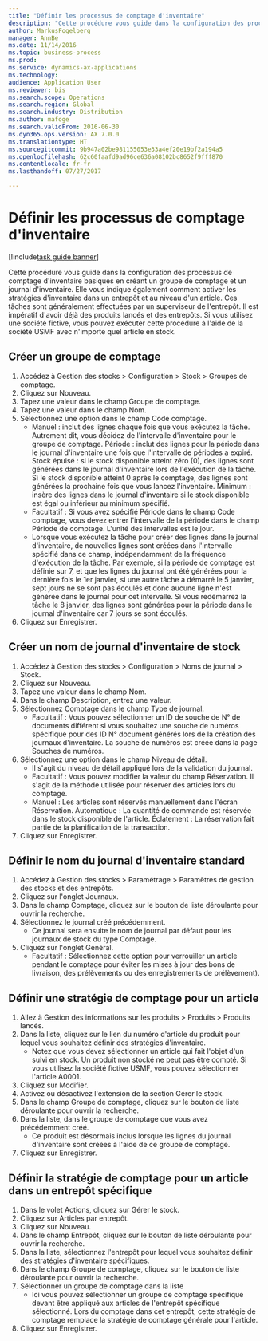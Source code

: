```yaml
--- 
title: "Définir les processus de comptage d'inventaire"
description: "Cette procédure vous guide dans la configuration des processus de comptage d'inventaire basiques en créant un groupe de comptage et un journal d'inventaire."
author: MarkusFogelberg
manager: AnnBe
ms.date: 11/14/2016
ms.topic: business-process
ms.prod: 
ms.service: dynamics-ax-applications
ms.technology: 
audience: Application User
ms.reviewer: bis
ms.search.scope: Operations
ms.search.region: Global
ms.search.industry: Distribution
ms.author: mafoge
ms.search.validFrom: 2016-06-30
ms.dyn365.ops.version: AX 7.0.0
ms.translationtype: HT
ms.sourcegitcommit: 9b947a02be981155053e33a4ef20e19bf2a194a5
ms.openlocfilehash: 62c60faafd9ad96ce636a08102bc8652f9fff870
ms.contentlocale: fr-fr
ms.lasthandoff: 07/27/2017

---
```

# <a name="define-inventory-counting-processes"></a>Définir les processus de comptage d'inventaire

[!include[task guide banner](../../includes/task-guide-banner.md)]

Cette procédure vous guide dans la configuration des processus de comptage d'inventaire basiques en créant un groupe de comptage et un journal d'inventaire. Elle vous indique également comment activer les stratégies d'inventaire dans un entrepôt et au niveau d'un article. Ces tâches sont généralement effectuées par un superviseur de l'entrepôt. Il est impératif d'avoir déjà des produits lancés et des entrepôts. Si vous utilisez une société fictive, vous pouvez exécuter cette procédure à l'aide de la société USMF avec n'importe quel article en stock.


## <a name="create-a-counting-group"></a>Créer un groupe de comptage
1. Accédez à Gestion des stocks > Configuration > Stock > Groupes de comptage.
2. Cliquez sur Nouveau.
3. Tapez une valeur dans le champ Groupe de comptage.
4. Tapez une valeur dans le champ Nom.
5. Sélectionnez une option dans le champ Code comptage.
    * Manuel : inclut des lignes chaque fois que vous exécutez la tâche. Autrement dit, vous décidez de l'intervalle d'inventaire pour le groupe de comptage.  Période : inclut des lignes pour la période dans le journal d'inventaire une fois que l'intervalle de périodes a expiré.   Stock épuisé : si le stock disponible atteint zéro (0), des lignes sont générées dans le journal d'inventaire lors de l'exécution de la tâche. Si le stock disponible atteint 0 après le comptage, des lignes sont générées la prochaine fois que vous lancez l'inventaire.   Minimum : insère des lignes dans le journal d'inventaire si le stock disponible est égal ou inférieur au minimum spécifié.  
    * Facultatif : Si vous avez spécifié Période dans le champ Code comptage, vous devez entrer l'intervalle de la période dans le champ Période de comptage. L'unité des intervalles est le jour.  
    * Lorsque vous exécutez la tâche pour créer des lignes dans le journal d'inventaire, de nouvelles lignes sont créées dans l'intervalle spécifié dans ce champ, indépendamment de la fréquence d'exécution de la tâche. Par exemple, si la période de comptage est définie sur 7, et que les lignes du journal ont été générées pour la dernière fois le 1er janvier, si une autre tâche a démarré le 5 janvier, sept jours ne se sont pas écoulés et donc aucune ligne n'est générée dans le journal pour cet intervalle. Si vous redémarrez la tâche le 8 janvier, des lignes sont générées pour la période dans le journal d'inventaire car 7 jours se sont écoulés.  
6. Cliquez sur Enregistrer.

## <a name="create-a-counting-journal-name"></a>Créer un nom de journal d'inventaire de stock
1. Accédez à Gestion des stocks > Configuration > Noms de journal > Stock.
2. Cliquez sur Nouveau.
3. Tapez une valeur dans le champ Nom.
4. Dans le champ Description, entrez une valeur.
5. Sélectionnez Comptage dans le champ Type de journal.
    * Facultatif : Vous pouvez sélectionner un ID de souche de N° de documents différent si vous souhaitez une souche de numéros spécifique pour des ID N° document générés lors de la création des journaux d'inventaire. La souche de numéros est créée dans la page Souches de numéros.  
6. Sélectionnez une option dans le champ Niveau de détail.
    * Il s'agit du niveau de détail appliqué lors de la validation du journal.  
    * Facultatif : Vous pouvez modifier la valeur du champ Réservation. Il s'agit de la méthode utilisée pour réserver des articles lors du comptage.   
    * Manuel : Les articles sont réservés manuellement dans l'écran Réservation.   Automatique : La quantité de commande est réservée dans le stock disponible de l'article.   Éclatement : La réservation fait partie de la planification de la transaction.  
7. Cliquez sur Enregistrer.

## <a name="set-standard-counting-journal-name"></a>Définir le nom du journal d'inventaire standard
1. Accédez à Gestion des stocks > Paramétrage > Paramètres de gestion des stocks et des entrepôts.
2. Cliquez sur l'onglet Journaux.
3. Dans le champ Comptage, cliquez sur le bouton de liste déroulante pour ouvrir la recherche.
4. Sélectionnez le journal créé précédemment.
    * Ce journal sera ensuite le nom de journal par défaut pour les journaux de stock du type Comptage.  
5. Cliquez sur l'onglet Général.
    * Facultatif : Sélectionnez cette option pour verrouiller un article pendant le comptage pour éviter les mises à jour des bons de livraison, des prélèvements ou des enregistrements de prélèvement).  

## <a name="set-the-counting-policy-for-an-item"></a>Définir une stratégie de comptage pour un article
1. Allez à Gestion des informations sur les produits > Produits > Produits lancés.
2. Dans la liste, cliquez sur le lien du numéro d'article du produit pour lequel vous souhaitez définir des stratégies d'inventaire.
    * Notez que vous devez sélectionner un article qui fait l'objet d'un suivi en stock. Un produit non stocké ne peut pas être compté. Si vous utilisez la société fictive USMF, vous pouvez sélectionner l'article A0001.  
3. Cliquez sur Modifier.
4. Activez ou désactivez l'extension de la section Gérer le stock.
5. Dans le champ Groupe de comptage, cliquez sur le bouton de liste déroulante pour ouvrir la recherche.
6. Dans la liste, dans le groupe de comptage que vous avez précédemment créé.
    * Ce produit est désormais inclus lorsque les lignes du journal d'inventaire sont créées à l'aide de ce groupe de comptage.  
7. Cliquez sur Enregistrer.

## <a name="set-the-counting-policy-for-an-item-in-a-specific-warehouse"></a>Définir la stratégie de comptage pour un article dans un entrepôt spécifique
1. Dans le volet Actions, cliquez sur Gérer le stock.
2. Cliquez sur Articles par entrepôt.
3. Cliquez sur Nouveau.
4. Dans le champ Entrepôt, cliquez sur le bouton de liste déroulante pour ouvrir la recherche.
5. Dans la liste, sélectionnez l'entrepôt pour lequel vous souhaitez définir des stratégies d'inventaire spécifiques.
6. Dans le champ Groupe de comptage, cliquez sur le bouton de liste déroulante pour ouvrir la recherche.
7. Sélectionner un groupe de comptage dans la liste
    * Ici vous pouvez sélectionner un groupe de comptage spécifique devant être appliqué aux articles de l'entrepôt spécifique sélectionné. Lors du comptage dans cet entrepôt, cette stratégie de comptage remplace la stratégie de comptage générale pour l'article.  
8. Cliquez sur Enregistrer.


